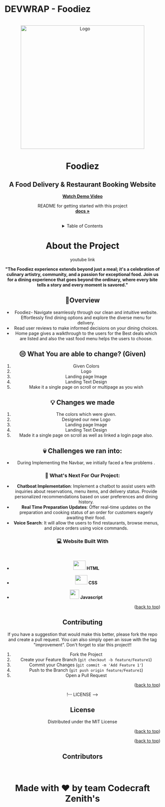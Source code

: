 # DEVWRAP - Foodiez

<!-- PROJECT LOGO -->
<br />
<div align="center">
  <a href="https://github.com/Aditya-Paul-2003/CodeCraft-Zenith-s_EC101B">
    <img src="https://github.com/BiteSquad/logo.png" alt="Logo" width="400" height="400">
  </a>

 # Foodiez
  ## A Food Delivery & Restaurant Booking Website
  <b><a align="center" href="">Watch Demo Video</a></b>
  <br/>
  <p align="center">
    README for getting started with this project
    <br />
  <a href="https://github.com/Aditya-Paul-2003/CodeCraft-Zenith-s_EC101B">
    <a href=""><strong>docs »</strong></a>
    <br />
    <br />

<!-- TABLE OF CONTENTS -->
<details>
  <summary>Table of Contents</summary>
  <ol>
    <li>
      <a href="#about-the-project">About The Project</a>
      <ul>
    <li>
    <li><a href="#contributing">Contributing</a></li>
    <li><a href="#license">License</a></li>

  </ol>
</details>

<!-- ABOUT THE PROJECT -->
# About the Project

youtube link




**"The Foodiez experience extends beyond just a meal; it's a celebration of culinary artistry, community, and a passion for exceptional food. Join us for a dining experience that goes beyond the ordinary, where every bite tells a story and every moment is savored."**

## 🙌Overview 
- Foodiez- Navigate seamlessly through our clean and intuitive website.
Effortlessly find dining options and explore the diverse menu for delivery.
- Read user reviews to make informed decisions on your dining choices.
- Home page gives a walkthrough to the users for the Best deals which are listed and also the vast food menu helps the users to choose.


## 😒 What You are able to change? (Given)
1. Given Colors
2. Logo
3. Landing page Image
4. Landing Text Design
5. Make it a single page on scroll or multipage as you wish


## 💡 Changes we made
1. The colors which were given.
2. Designed our new Logo
3. Landing page Image
4. Landing Text Design
5. Made it a single page on scroll as well as linked a login page also.




## 💀 Challenges we ran into:
  - During Implementing the Navbar, we initially faced a few problems .


### 🔮 What's Next For Our Project:
- **Chatboat Implementation**: Implement a chatbot to assist users with inquiries about reservations, menu items, and delivery status.
Provide personalized recommendations based on user preferences and dining history.
- **Real Time Preparation Updates**: Offer real-time updates on the preparation and cooking status of an order for customers eagerly awaiting their food.
- **Voice Search**: It will allow the users to find restaurants, browse menus, and place orders using voice commands.


### 💻 Website Built With



- <img src = "https://github.com/Aditya-Paul-2003/foodiez-pics/blob/main/html.png" style="margin-top: 30px" height=30px width=40px> **HTML** <br>

- <img src = "https://github.com/Aditya-Paul-2003/foodiez-pics/blob/main/css.png"  height=30px width=40px> **CSS**<br>
- <img src = "https://github.com/Aditya-Paul-2003/foodiez-pics/blob/main/js.png"  height=30px width=30px > **Javascript** <br> 

<p align="right">(<a href="#readme-top">back to top</a>)</p>


<!-- CONTRIBUTING -->
## Contributing


If you have a suggestion that would make this better, please fork the repo and create a pull request. You can also simply open an issue with the tag "improvement".
Don't forget to star this project!! 

1. Fork the Project
2. Create your Feature Branch (`git checkout -b feature/Feature1`)
3. Commit your Changes (`git commit -m 'Add Feature 1'`)
4. Push to the Branch (`git push origin feature/Feature1`)
5. Open a Pull Request

<p align="right">(<a href="#readme-top">back to top</a>)</p>

!-- LICENSE -->
## License

Distributed under the MIT License

<p align="right">(<a href="#readme-top">back to top</a>)</p>




<p align="right">(<a href="#readme-top">back to top</a>)</p>



<!-- ACKNOWLEDGMENTS -->
## Contributors

<br>
<div>
<h1 align="center">
 <b>Made with ❤️ by team Codecraft Zenith's
<h1>
</div>
  
 


